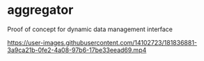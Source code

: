 # aggregator
Proof of concept for dynamic data management interface

https://user-images.githubusercontent.com/14102723/181836881-3a9ca21b-0fe2-4a08-97b6-17be33eead69.mp4
